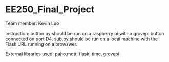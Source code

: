 # EE250_Final_Project

Team member:
Kevin Luo

Instruction:
button.py should be run on a raspberry pi with a grovepi button connected on port D4. sub.py should be run on a local machine with the Flask URL running on a browswer.

External libraries used:
paho.mqtt, flask, time, grovepi
